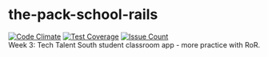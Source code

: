 # the-pack-school-rails<br>
[![Code Climate](https://codeclimate.com/github/chantellebecker/the-pack-school-rails/badges/gpa.svg)](https://codeclimate.com/github/chantellebecker/the-pack-school-rails)
[![Test Coverage](https://codeclimate.com/github/chantellebecker/the-pack-school-rails/badges/coverage.svg)](https://codeclimate.com/github/chantellebecker/the-pack-school-rails/coverage)
[![Issue Count](https://codeclimate.com/github/chantellebecker/the-pack-school-rails/badges/issue_count.svg)](https://codeclimate.com/github/chantellebecker/the-pack-school-rails)
<br>
Week 3: Tech Talent South student classroom app - more practice with RoR.


